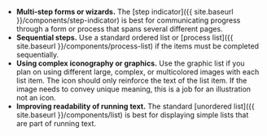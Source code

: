- **Multi-step forms or wizards.** The [step indicator]({{ site.baseurl }}/components/step-indicator) is best for communicating progress through a form or process that spans several different pages.
- **Sequential steps.** Use a standard ordered list or [process list]({{ site.baseurl }}/components/process-list) if the items must be completed sequentially.
- **Using complex iconography or graphics.** Use the graphic list if you plan on using different large, complex, or multicolored images with each list item. The icon should only reinforce the text of the list item. If the image needs to convey unique meaning, this is a job for an illustration not an icon.
- **Improving readability of running text.** The standard [unordered list]({{ site.baseurl }}/components/list) is best for displaying simple lists that are part of running text.
